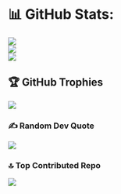 
# 📊 GitHub Stats:
![](https://github-readme-stats.vercel.app/api?username=4nibhal&theme=calm&hide_border=false&include_all_commits=false&count_private=false)<br/>
![](https://github-readme-streak-stats.herokuapp.com/?user=4nibhal&theme=calm&hide_border=false)<br/>
![](https://github-readme-stats.vercel.app/api/top-langs/?username=4nibhal&theme=calm&hide_border=false&include_all_commits=false&count_private=false&layout=compact)

## 🏆 GitHub Trophies
![](https://github-profile-trophy.vercel.app/?username=4nibhal&theme=radical&no-frame=false&no-bg=true&margin-w=4)

### ✍️ Random Dev Quote
![](https://quotes-github-readme.vercel.app/api?type=horizontal&theme=radical)

### 🔝 Top Contributed Repo
![](https://github-contributor-stats.vercel.app/api?username=4nibhal&limit=5&theme=dracula&combine_all_yearly_contributions=true)


